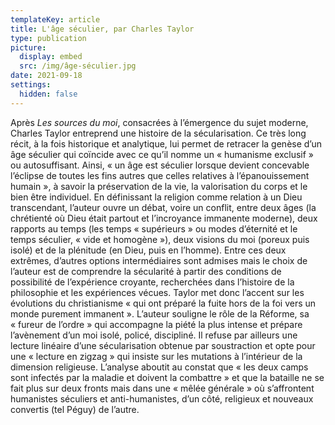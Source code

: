 ```yaml
---
templateKey: article
title: L'âge séculier, par Charles Taylor
type: publication
picture:
  display: embed
  src: /img/âge-séculier.jpg
date: 2021-09-18
settings:
  hidden: false
---
```

Après *Les sources du moi*, consacrées à l’émergence du sujet moderne, Charles Taylor entreprend une histoire de la sécularisation. Ce très long récit, à la fois historique et analytique, lui permet de retracer la genèse d’un âge séculier qui coïncide avec ce qu’il nomme un « humanisme exclusif » ou autosuffisant. Ainsi, « un âge est séculier lorsque devient concevable l’éclipse de toutes les fins autres que celles relatives à l’épanouissement humain », à savoir la préservation de la vie, la valorisation du corps et le bien être individuel. En définissant la religion comme relation à un Dieu transcendant, l’auteur ouvre un débat, voire un conflit, entre deux âges (la chrétienté où Dieu était partout et l’incroyance immanente moderne), deux rapports au temps (les temps « supérieurs » ou modes d’éternité et le temps séculier, « vide et homogène »), deux visions du moi (poreux puis isolé) et de la plénitude (en Dieu, puis en l’homme). Entre ces deux extrêmes, d’autres options intermédiaires sont admises mais le choix de l’auteur est de comprendre la sécularité à partir des conditions de possibilité de l’expérience croyante, recherchées dans l’histoire de la philosophie et les expériences vécues. Taylor met donc l’accent sur les évolutions du christianisme « qui ont préparé la fuite hors de la foi vers un monde purement immanent ». L’auteur souligne le rôle de la Réforme, sa « fureur de l’ordre » qui accompagne la piété la plus intense et prépare l’avènement d’un moi isolé, policé, discipliné. Il refuse par ailleurs une lecture linéaire d’une sécularisation obtenue par soustraction et opte pour une « lecture en zigzag » qui insiste sur les mutations à l’intérieur de la dimension religieuse. L’analyse aboutit au constat que « les deux camps sont infectés par la maladie et doivent la combattre » et que la bataille ne se fait plus sur deux fronts mais dans une « mêlée générale » où s’affrontent humanistes séculiers et anti-humanistes, d’un côté, religieux et nouveaux convertis (tel Péguy) de l’autre.